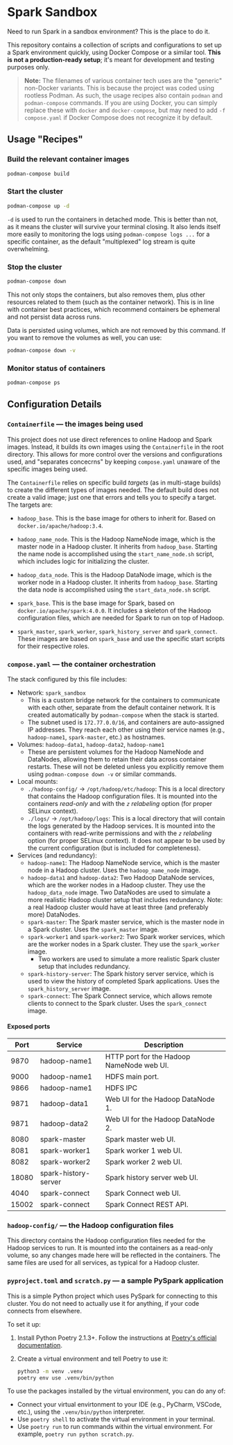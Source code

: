 # Spark Sandbox

Need to run Spark in a sandbox environment? This is the place to do it.

This repository contains a collection of scripts and configurations to set up a Spark environment quickly, using Docker Compose or a similar tool. **This is not a production-ready setup**; it's meant for development and testing purposes only.

> **Note:** The filenames of various container tech uses are the "generic" non-Docker variants. This is because the project was coded using rootless Podman. As such, the usage recipes also contain `podman` and `podman-compose` commands. If you are using Docker, you can simply replace these with `docker` and `docker-compose`, but may need to add `-f compose.yaml` if Docker Compose does not recognize it by default.

## Usage "Recipes"

### Build the relevant container images

```bash
podman-compose build
```

### Start the cluster

```bash
podman-compose up -d
```

`-d` is used to run the containers in detached mode. This is better than not, as it means the cluster will survive your terminal closing. It also lends itself more easily to monitoring the logs using `podman-compose logs ...` for a specific container, as the default "multiplexed" log stream is quite overwhelming.

### Stop the cluster

```bash
podman-compose down
```

This not only stops the containers, but also removes them, plus other resources related to them (such as the container network). This is in line with container best practices, which recommend containers be ephemeral and not persist data across runs.

Data is persisted using volumes, which are not removed by this command. If you want to remove the volumes as well, you can use:

```bash
podman-compose down -v
```

### Monitor status of containers

```bash
podman-compose ps
```

## Configuration Details

### `Containerfile` &mdash; the images being used

This project does not use direct references to online Hadoop and Spark images. Instead, it builds its own images using the `Containerfile` in the root directory. This allows for more control over the versions and configurations used, and "separates concecrns" by keeping `compose.yaml` unaware of the specific images being used.

The `Containerfile` relies on specific build _targets_ (as in multi-stage builds) to create the different types of images needed. The default build does not create a valid image; just one that errors and tells you to specify a target. The targets are:

- `hadoop_base`. This is the base image for others to inherit for. Based on `docker.io/apache/hadoop:3.4`.

- `hadoop_name_node`. This is the Hadoop NameNode image, which is the master node in a Hadoop cluster. It inherits from `hadoop_base`. Starting the name node is accomplished using the `start_name_node.sh` script, which includes logic for initializing the cluster.

- `hadoop_data_node`. This is the Hadoop DataNode image, which is the worker node in a Hadoop cluster. It inherits from `hadoop_base`. Starting the data node is accomplished using the `start_data_node.sh` script.

- `spark_base`. This is the base image for Spark, based on `docker.io/apache/spark:4.0.0`. It includes a skeleton of the Hadoop configuration files, which are needed for Spark to run on top of Hadoop.

- `spark_master`, `spark_worker`, `spark_history_server` and `spark_connect`. These images are based on `spark_base` and use the specific start scripts for their respective roles.

### `compose.yaml` &mdash; the container orchestration

The stack configured by this file includes:

- Network: `spark_sandbox`
  - This is a custom bridge network for the containers to communicate with each other, separate from the default container network. It is created automatically by `podman-compose` when the stack is started.
  - The subnet used is `172.77.0.0/16`, and containers are auto-assigned IP addresses. They reach each other using their service names (e.g., `hadoop-name1`, `spark-master`, etc.) as hostnames.
- Volumes: `hadoop-data1`, `hadoop-data2`, `hadoop-name1`
  - These are persistent volumes for the Hadoop NameNode and DataNodes, allowing them to retain their data across container restarts. These will not be deleted unless you explicitly remove them using `podman-compose down -v` or similar commands.
- Local mounts:
  - `./hadoop-config/` &rarr; `/opt/hadoop/etc/hadoop`: This is a local directory that contains the Hadoop configuration files. It is mounted into the containers _read-only_ and with the _`z` relabeling_ option (for proper SELinux context).
  - `./logs/` &rarr; `/opt/hadoop/logs`: This is a local directory that will contain the logs generated by the Hadoop services. It is mounted into the containers with read-write permissions and with the _`z` relabeling_ option (for proper SELinux context). It does not appear to be used by the current configuration (but is included for completeness).
- Services (and redundancy):
  - `hadoop-name1`: The Hadoop NameNode service, which is the master node in a Hadoop cluster. Uses the `hadoop_name_node` image.
  - `hadoop-data1` and `hadoop-data2`: Two Hadoop DataNode services, which are the worker nodes in a Hadoop cluster. They use the `hadoop_data_node` image. Two DataNodes are used to simulate a more realistic Hadoop cluster setup that includes redundancy. Note: a real Hadoop cluster would have at least three (and preferably more) DataNodes.
  - `spark-master`: The Spark master service, which is the master node in a Spark cluster. Uses the `spark_master` image.
  - `spark-worker1` and `spark-worker2`: Two Spark worker services, which are the worker nodes in a Spark cluster. They use the `spark_worker` image.
    - Two workers are used to simulate a more realistic Spark cluster setup that includes redundancy.
  - `spark-history-server`: The Spark history server service, which is used to view the history of completed Spark applications. Uses the `spark_history_server` image.
  - `spark-connect`: The Spark Connect service, which allows remote clients to connect to the Spark cluster. Uses the `spark_connect` image.

#### Exposed ports

| Port  | Service              | Description                               |
| ----- | -------------------- | ----------------------------------------- |
| 9870  | hadoop-name1         | HTTP port for the Hadoop NameNode web UI. |
| 9000  | hadoop-name1         | HDFS main port.                           |
| 9866  | hadoop-name1         | HDFS IPC                                  |
| 9871  | hadoop-data1         | Web UI for the Hadoop DataNode 1.         |
| 9871  | hadoop-data2         | Web UI for the Hadoop DataNode 2.         |
| 8080  | spark-master         | Spark master web UI.                      |
| 8081  | spark-worker1        | Spark worker 1 web UI.                    |
| 8082  | spark-worker2        | Spark worker 2 web UI.                    |
| 18080 | spark-history-server | Spark history server web UI.              |
| 4040  | spark-connect        | Spark Connect web UI.                     |
| 15002 | spark-connect        | Spark Connect REST API.                   |

### `hadoop-config/` &mdash; the Hadoop configuration files

This directory contains the Hadoop configuration files needed for the Hadoop services to run. It is mounted into the containers as a read-only volume, so any changes made here will be reflected in the containers. The same files are used for all services, as typical for a Hadoop cluster.

### `pyproject.toml` and `scratch.py` &mdash; a sample PySpark application

This is a simple Python project which uses PySpark for connecting to this cluster. You do not need to actually use it for anything, if your code connects from elsewhere.

To set it up:

1. Install Python Poetry 2.1.3+. Follow the instructions at [Poetry's official documentation](https://python-poetry.org/docs/#installation).

2. Create a virtual environment and tell Poetry to use it:

   ```bash
   python3 -m venv .venv
   poetry env use .venv/bin/python
   ```

To use the packages installed by the virtual environment, you can do any of:

- Connect your virtual envirtonment to your IDE (e.g., PyCharm, VSCode, etc.), using the `.venv/bin/python` interpreter.
- Use `poetry shell` to activate the virtual environment in your terminal.
- Use `poetry run` to run commands within the virtual environment. For example, `poetry run python scratch.py`.
